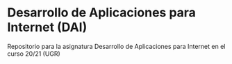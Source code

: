 # Desarrollo de Aplicaciones para Internet (DAI)
Repositorio para la asignatura Desarrollo de Aplicaciones para Internet en el curso 20/21 (UGR)
